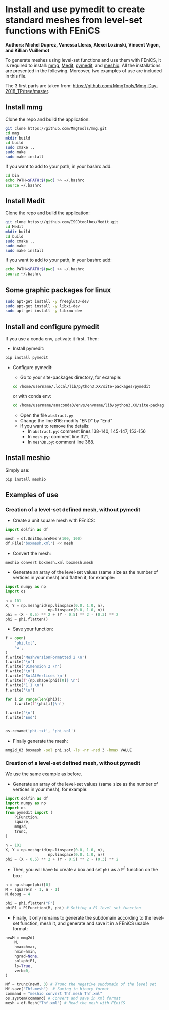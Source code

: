 # Install and use pymedit to create standard meshes from level-set functions with FEniCS

**Authors: Michel Duprez, Vanessa Lleras, Alexei Lozinski, Vincent Vigon, and Killian Vuillemot**

To generate meshes using level-set functions and use them with FEniCS, it is required to install: [mmg](https://www.mmgtools.org/), [Medit](https://github.com/ISCDtoolbox/Medit), [pymedit](https://gitlab.com/florian.feppon/pymedit), and [meshio](https://github.com/nschloe/meshio). All the installations are presented in the following. Moreover, two examples of use are included in this file. 

The 3 first parts are taken from: https://github.com/MmgTools/Mmg-Day-2018_TP/tree/master.

## Install mmg 
Clone the repo and build the application:
```bash
git clone https://github.com/MmgTools/mmg.git
cd mmg
mkdir build
cd build
sudo cmake ..
sudo make
sudo make install
```

If you want to add to your path, in your bashrc add: 
```bash
cd bin 
echo PATH=$PATH:$(pwd) >> ~/.bashrc
source ~/.bashrc
```

## Install Medit 

Clone the repo and build the application:

```bash
git clone https://github.com/ISCDtoolbox/Medit.git
cd Medit
mkdir build
cd build
sudo cmake ..
sudo make
sudo make install
```

If you want to add to your path, in your bashrc add: 
```bash
echo PATH=$PATH:$(pwd) >> ~/.bashrc
source ~/.bashrc
```

## Some graphic packages for linux

```bash
sudo apt-get install -y freeglut3-dev
sudo apt-get install -y libxi-dev
sudo apt-get install -y libxmu-dev
```

## Install and configure pymedit

If you use a conda env, activate it first. Then:

- Install pymedit:
```bash
pip install pymedit
```

- Configure pymedit:
    - Go to your site-packages directory, for example:

    ```bash
    cd /home/username/.local/lib/python3.XX/site-packages/pymedit
    ```
    or with conda env: 
    ```bash
    cd /home/username/anaconda3/envs/envname/lib/python3.XX/site-packages/pymedit
    ```
    
    - Open the file `abstract.py`
    - Change the line 816: modify "END" by "End" 
    - If you want to remove the details: 
        - In `abstract.py`: comment lines 138-140, 145-147, 153-156
        - In `mesh.py`: comment line 321, 
        - In `mesh3D.py`: comment line 368.

## Install meshio
Simply use: 
```bash 
pip install meshio
```


## Examples of use

### Creation of a level-set defined mesh, without pymedit

- Create a unit square mesh with FEniCS: 
```python
import dolfin as df

mesh = df.UnitSquareMesh(100, 100)
df.File('boxmesh.xml') << mesh
```

- Convert the mesh: 
```bash
meshio convert boxmesh.xml boxmesh.mesh
```

- Generate an array of the level-set values (same size as the number of vertices in your mesh) and flatten it, for example: 
```python
import numpy as np
import os

n = 101
X, Y = np.meshgrid(np.linspace(0.0, 1.0, n),
                   np.linspace(0.0, 1.0, n))
phi = (X - 0.5) ** 2 + (Y - 0.5) ** 2 - (0.3) ** 2
phi = phi.flatten()
```

- Save your function: 
```python
f = open(
    'phi.txt',
    'w',
)
f.write('MeshVersionFormatted 2 \n')
f.write('\n')
f.write('Dimension 2 \n')
f.write('\n')
f.write('SolAtVertices \n')
f.write(f'{np.shape(phi)[0]} \n')
f.write('1 1 \n')
f.write('\n')

for i in range(len(phi)):
    f.write(f'{phi[i]}\n')

f.write('\n')
f.write('End')


os.rename('phi.txt', 'phi.sol')
```

- Finally generate the mesh: 

```bash
mmg2d_O3 boxmesh -sol phi.sol -ls -nr -nsd 3 -hmax VALUE
```

### Creation of a level-set defined mesh, without pymedit

We use the same example as before. 

- Generate an array of the level-set values (same size as the number of vertices in your mesh), for example: 
```python
import dolfin as df 
import numpy as np
import os
from pymedit import (
    P1Function,
    square,
    mmg2d,
    trunc,
)

n = 101
X, Y = np.meshgrid(np.linspace(0.0, 1.0, n),
                   np.linspace(0.0, 1.0, n))
phi = (X - 0.5) ** 2 + (Y - 0.5) ** 2 - (0.3) ** 2
```

- Then, you will have to create a box and set `phi` as a $\mathbb{P}^1$ function on the box: 

```python
n = np.shape(phi)[0]
M = square(n - 1, n - 1)
M.debug = 4 

phi = phi.flatten("F")
phiP1 = P1Function(M, phi) # Setting a P1 level set function
```

- Finally, it only remains to generate the subdomain according to the level-set function, mesh it, and generate and save it in a FEniCS usable format: 


```python
newM = mmg2d(
    M,
    hmax=hmax,
    hmin=hmin,
    hgrad=None,
    sol=phiP1,
    ls=True,
    verb=0,
)

Mf = trunc(newM, 3) # Trunc the negative subdomain of the level set
Mf.save("Thf.mesh")  # Saving in binary format
command = "meshio convert Thf.mesh Thf.xml"
os.system(command) # Convert and save in xml format
mesh = df.Mesh("Thf.xml") # Read the mesh with FEniCS
```
